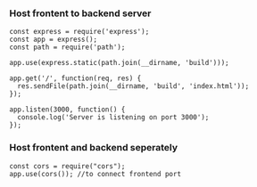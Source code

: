 ### Host frontent to backend server
```
const express = require('express');
const app = express();
const path = require('path');

app.use(express.static(path.join(__dirname, 'build')));

app.get('/', function(req, res) {
  res.sendFile(path.join(__dirname, 'build', 'index.html'));
});

app.listen(3000, function() {
  console.log('Server is listening on port 3000');
});
```

### Host frontent and backend seperately
```
const cors = require("cors");
app.use(cors()); //to connect frontend port
```
